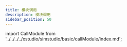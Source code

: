 ```yaml
---
title: 模块调用
description: 模块调用
sidebar_position: 50
---
```


import CallModule from '../../../../xstudio/simstudio/basic/callModule/index.md';

<CallModule />